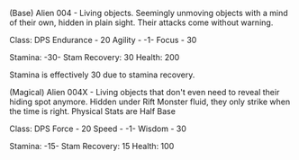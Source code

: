 (Base) Alien 004 - Living objects. Seemingly unmoving objects with a mind of their own, hidden in plain sight. Their attacks come without warning.

Class: DPS
Endurance - 20
Agility - -1-
Focus - 30

Stamina: -30-
Stam Recovery: 30
Health: 200

Stamina is effectively 30 due to stamina recovery.

(Magical) Alien 004X - Living objects that don't even need to reveal their hiding spot anymore. Hidden under Rift Monster fluid, they only strike when the time is right.
Physical Stats are Half Base

Class: DPS
Force - 20
Speed - -1-
Wisdom - 30

Stamina: -15-
Stam Recovery: 15
Health: 100